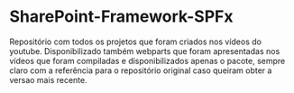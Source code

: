 # SharePoint-Framework-SPFx
Repositório com todos os projetos que foram criados nos vídeos do youtube. Disponibilizado também webparts que foram apresentadas nos vídeos que foram compiladas e disponibilizados apenas o pacote, sempre claro com a referência para o repositório original caso queiram obter a versao mais recente.
